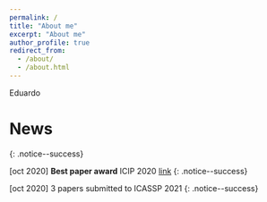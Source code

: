 ```yaml
---
permalink: /
title: "About me"
excerpt: "About me"
author_profile: true
redirect_from: 
  - /about/
  - /about.html
---
```


Eduardo

News 
=====
{: .notice--success}

[oct 2020] **Best paper award** ICIP 2020 [link](https://arxiv.org/abs/2003.01866)
{: .notice--success}

[oct 2020] 3 papers submitted to ICASSP 2021 
{: .notice--success}

